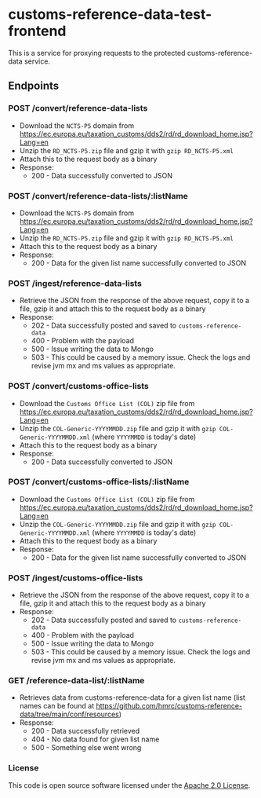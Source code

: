 
# customs-reference-data-test-frontend

This is a service for proxying requests to the protected customs-reference-data service.

## Endpoints

### POST /convert/reference-data-lists
* Download the `NCTS-P5` domain from https://ec.europa.eu/taxation_customs/dds2/rd/rd_download_home.jsp?Lang=en
* Unzip the `RD_NCTS-P5.zip` file and gzip it with `gzip RD_NCTS-P5.xml`
* Attach this to the request body as a binary
* Response:
  * 200 - Data successfully converted to JSON

### POST /convert/reference-data-lists/:listName
* Download the `NCTS-P5` domain from https://ec.europa.eu/taxation_customs/dds2/rd/rd_download_home.jsp?Lang=en
* Unzip the `RD_NCTS-P5.zip` file and gzip it with `gzip RD_NCTS-P5.xml`
* Attach this to the request body as a binary
* Response:
  * 200 - Data for the given list name successfully converted to JSON

### POST /ingest/reference-data-lists
* Retrieve the JSON from the response of the above request, copy it to a file, gzip it and attach this to the request body as a binary
* Response:
  * 202 - Data successfully posted and saved to `customs-reference-data`
  * 400 - Problem with the payload
  * 500 - Issue writing the data to Mongo
  * 503 - This could be caused by a memory issue. Check the logs and revise jvm mx and ms values as appropriate.

### POST /convert/customs-office-lists
* Download the `Customs Office List (COL)` zip file from https://ec.europa.eu/taxation_customs/dds2/rd/rd_download_home.jsp?Lang=en
* Unzip the `COL-Generic-YYYYMMDD.zip` file and gzip it with `gzip COL-Generic-YYYYMMDD.xml` (where `YYYYMMDD` is today's date)
* Attach this to the request body as a binary
* Response:
  * 200 - Data successfully converted to JSON

### POST /convert/customs-office-lists/:listName
* Download the `Customs Office List (COL)` zip file from https://ec.europa.eu/taxation_customs/dds2/rd/rd_download_home.jsp?Lang=en
* Unzip the `COL-Generic-YYYYMMDD.zip` file and gzip it with `gzip COL-Generic-YYYYMMDD.xml` (where `YYYYMMDD` is today's date)
* Attach this to the request body as a binary
* Response:
  * 200 - Data for the given list name successfully converted to JSON

### POST /ingest/customs-office-lists
* Retrieve the JSON from the response of the above request, copy it to a file, gzip it and attach this to the request body as a binary
* Response:
  * 202 - Data successfully posted and saved to `customs-reference-data`
  * 400 - Problem with the payload
  * 500 - Issue writing the data to Mongo
  * 503 - This could be caused by a memory issue. Check the logs and revise jvm mx and ms values as appropriate.

### GET /reference-data-list/:listName
* Retrieves data from customs-reference-data for a given list name (list names can be found at https://github.com/hmrc/customs-reference-data/tree/main/conf/resources)
* Response:
  * 200 - Data successfully retrieved
  * 404 - No data found for given list name
  * 500 - Something else went wrong

### License

This code is open source software licensed under the [Apache 2.0 License]("http://www.apache.org/licenses/LICENSE-2.0.html").
